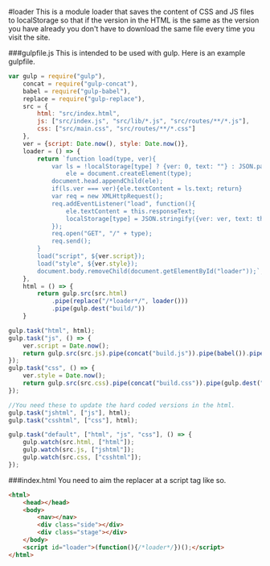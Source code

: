 #loader
This is a module loader that saves the content of CSS and JS files to localStorage so that if the version in the HTML is the same as the version you have already you don't have to download the same file every time you visit the site.

###gulpfile.js
This is intended to be used with gulp. Here is an example gulpfile.

```javascript
var gulp = require("gulp"),
    concat = require("gulp-concat"),
    babel = require("gulp-babel"),
    replace = require("gulp-replace"),
    src = {
        html: "src/index.html",
        js: ["src/index.js", "src/lib/*.js", "src/routes/**/*.js"],
        css: ["src/main.css", "src/routes/**/*.css"]
    },
    ver = {script: Date.now(), style: Date.now()},
    loader = () => {
        return `function load(type, ver){
            var ls = !localStorage[type] ? {ver: 0, text: ""} : JSON.parse(localStorage[type]),
                ele = document.createElement(type);
            document.head.appendChild(ele);
            if(ls.ver === ver){ele.textContent = ls.text; return}
            var req = new XMLHttpRequest();
            req.addEventListener("load", function(){
                ele.textContent = this.responseText;
                localStorage[type] = JSON.stringify({ver: ver, text: this.responseText});
            });
            req.open("GET", "/" + type);
            req.send();
        }
        load("script", ${ver.script});
        load("style", ${ver.style});
        document.body.removeChild(document.getElementById("loader"));`;
    },
    html = () => {
        return gulp.src(src.html)
            .pipe(replace("/*loader*/", loader()))
            .pipe(gulp.dest("build/"))
    }

gulp.task("html", html);
gulp.task("js", () => {
    ver.script = Date.now();
    return gulp.src(src.js).pipe(concat("build.js")).pipe(babel()).pipe(gulp.dest("build/"))
});
gulp.task("css", () => {
    ver.style = Date.now();
    return gulp.src(src.css).pipe(concat("build.css")).pipe(gulp.dest("build/"))
});

//You need these to update the hard coded versions in the html.
gulp.task("jshtml", ["js"], html);
gulp.task("csshtml", ["css"], html);

gulp.task("default", ["html", "js", "css"], () => {
    gulp.watch(src.html, ["html"]);
    gulp.watch(src.js, ["jshtml"]);
    gulp.watch(src.css, ["csshtml"]);
});
```

###index.html
You need to aim the replacer at a script tag like so.

```html
<html>
    <head></head>
    <body>
        <nav></nav>
        <div class="side"></div>
        <div class="stage"></div>
    </body>
    <script id="loader">(function(){/*loader*/})();</script>
</html>
```